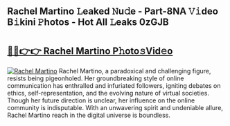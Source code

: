 ## Rachel Martino 𝙻eaked 𝙽u𝚍e - Part-8NA 𝚅𝚒deo B𝚒kini 𝙿hotos - Hot All 𝙻eaks 0zGJB

# <h2><a href="http://ld1vo4r.urlbe.top/?page=Rachel+Martino">🔗🔗👉👉 Rachel Martino P𝚑oto𝚜Vid𝚎o</a></h2>

[![Rachel Martino](https://i.imgur.com/eBuTRDB.gif)](http://ld1vo4r.urlbe.top/?page=Rachel+Martino)
Rachel Martino, a paradoxical and challenging figure, resists being pigeonholed. Her groundbreaking style of online communication has enthralled and infuriated followers, igniting debates on ethics, self-representation, and the evolving nature of virtual societies. Though her future direction is unclear, her influence on the online community is indisputable. With an unwavering spirit and undeniable allure, Rachel Martino reach in the digital universe is boundless.
